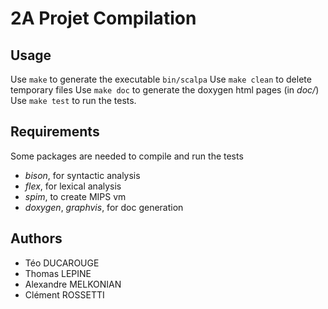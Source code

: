 # 2A Projet Compilation

## Usage

Use `make` to generate the executable `bin/scalpa`
Use `make clean` to delete temporary files
Use `make doc` to generate the doxygen html pages (in _doc/_)
Use `make test` to run the tests.

## Requirements

Some packages are needed to compile and run the tests
* _bison_, for syntactic analysis
* _flex_, for lexical analysis
* _spim_, to create MIPS vm
* _doxygen_, _graphvis_, for doc generation

## Authors

- Téo DUCAROUGE
- Thomas LEPINE
- Alexandre MELKONIAN
- Clément ROSSETTI